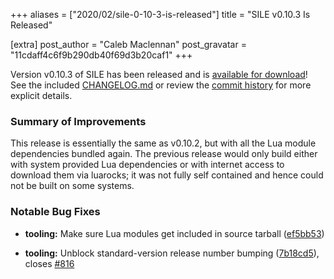 +++
aliases = ["2020/02/sile-0-10-3-is-released"]
title = "SILE v0.10.3 Is Released"

[extra]
post_author = "Caleb Maclennan"
post_gravatar = "11cdaff4c6f9b290db40f69d3b20caf1"
+++

Version v0.10.3 of SILE has been released and is [available for download][release]!
See the included [CHANGELOG.md][changelog] or review the [commit history][commits] for more explicit details.

### Summary of Improvements

This release is essentially the same as v0.10.2, but with all the Lua module dependencies bundled again.
The previous release would only build either with system provided Lua dependencies or with internet access to download them via luarocks; it was not fully self contained and hence could not be built on some systems.

### Notable Bug Fixes

* **tooling:** Make sure Lua modules get included in source tarball ([ef5bb53](https://github.com/sile-typesetter/sile/commit/ef5bb53e73204bed18edf89aa3aac67ef15846a2))
* **tooling:** Unblock standard-version release number bumping ([7b18cd5](https://github.com/sile-typesetter/sile/commit/7b18cd5decbc94879fd752c601cc73e25e41e8d6)), closes [#816](https://github.com/sile-typesetter/sile/issues/816)

  [release]: https://github.com/sile-typesetter/sile/releases/tag/v0.10.3
  [changelog]: https://github.com/sile-typesetter/sile/blob/master/CHANGELOG.md
  [commits]: https://github.com/sile-typesetter/sile/compare/v0.10.2...v0.10.3
  [wiki]: https://github.com/sile-typesetter/sile/wiki
